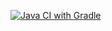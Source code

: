 [![Java CI with Gradle](https://github.com/Himmmera/Untitled/actions/workflows/gradle.yml/badge.svg?branch=TestNG)](https://github.com/Himmmera/Untitled/actions/workflows/gradle.yml)
